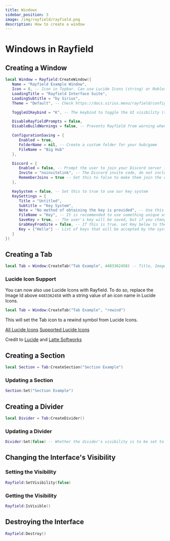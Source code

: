 ```yaml
---
title: Windows
sidebar_position: 3
image: /img/rayfield/rayfield.png
description: How to create a window
---
```


# Windows in Rayfield

## Creating a Window

```lua
local Window = Rayfield:CreateWindow({
   Name = "Rayfield Example Window",
   Icon = 0, -- Icon in Topbar. Can use Lucide Icons (string) or Roblox Image (number). 0 to use no icon (default).
   LoadingTitle = "Rayfield Interface Suite",
   LoadingSubtitle = "by Sirius",
   Theme = "Default", -- Check https://docs.sirius.menu/rayfield/configuration/themes

   ToggleUIKeybind = "K", -- The keybind to toggle the UI visibility (string like "K" or Enum.KeyCode)

   DisableRayfieldPrompts = false,
   DisableBuildWarnings = false, -- Prevents Rayfield from warning when the script has a version mismatch with the interface

   ConfigurationSaving = {
      Enabled = true,
      FolderName = nil, -- Create a custom folder for your hub/game
      FileName = "Big Hub"
   },

   Discord = {
      Enabled = false, -- Prompt the user to join your Discord server if their executor supports it
      Invite = "noinvitelink", -- The Discord invite code, do not include discord.gg/. E.g. discord.gg/ ABCD would be ABCD
      RememberJoins = true -- Set this to false to make them join the discord every time they load it up
   },

   KeySystem = false, -- Set this to true to use our key system
   KeySettings = {
      Title = "Untitled",
      Subtitle = "Key System",
      Note = "No method of obtaining the key is provided", -- Use this to tell the user how to get a key
      FileName = "Key", -- It is recommended to use something unique as other scripts using Rayfield may overwrite your key file
      SaveKey = true, -- The user's key will be saved, but if you change the key, they will be unable to use your script
      GrabKeyFromSite = false, -- If this is true, set Key below to the RAW site you would like Rayfield to get the key from
      Key = {"Hello"} -- List of keys that will be accepted by the system, can be RAW file links (pastebin, github etc) or simple strings ("hello","key22")
   }
})
```

## Creating a Tab

```lua
local Tab = Window:CreateTab("Tab Example", 4483362458) -- Title, Image
```


### Lucide Icon Support
You can now also use Lucide Icons with Rayfield.
To do so, replace the Image Id above `4483362458` with a string value of an icon name in Lucide Icons.

```lua
local Tab = Window:CreateTab("Tab Example", "rewind")
```

This will set the Tab icon to a rewind symbol from Lucide Icons.

[All Lucide Icons](https://lucide.dev/icons/) 
[Supported Lucide Icons](https://github.com/latte-soft/lucide-roblox/tree/master/icons/compiled/48px)

Credit to [Lucide](https://lucide.dev/) and [Latte Softworks](https://github.com/latte-soft/)

## Creating a Section

```lua
local Section = Tab:CreateSection("Section Example")
```

### Updating a Section

```lua
Section:Set("Section Example")
```

## Creating a Divider

```lua
local Divider = Tab:CreateDivider()
```

### Updating a Divider

```lua
Divider:Set(false) -- Whether the divider's visibility is to be set to true or false.
```

## Changing the Interface's Visibility

### Setting the Visibility

```lua
Rayfield:SetVisibility(false)
```

### Getting the Visibility

```lua
Rayfield:IsVisible()
```

## Destroying the Interface

```lua
Rayfield:Destroy()
```
